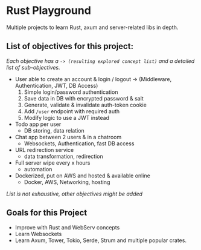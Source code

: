 # Rust Playground

Multiple projects to learn Rust, axum and server-related libs in depth.

## List of objectives for this project:
_Each objective has a `-> (resulting explored concept list)` and a detailed list of sub-objectives._
- User able to create an account & login / logout -> (Middleware, Authentication, JWT, DB Access)
  1. Simple login/password authentication
  2. Save data in DB with encrypted password & salt
  3. Generate, validate & invalidate auth-token cookie
  4. Add `/user` endpoint with required auth
  5. Modify logic to use a JWT instead
- Todo app per user
  - DB storing, data relation
- Chat app between 2 users & in a chatroom
  - Websockets, Authentication, fast DB access
- URL redirection service
  - data transformation, redirection
- Full server wipe every x hours
  - automation
- Dockerized, put on AWS and hosted & available online
  - Docker, AWS, Networking, hosting

_List is not exhaustive, other objectives might be added_

## Goals for this Project
- Improve with Rust and WebServ concepts
- Learn Websockets
- Learn Axum, Tower, Tokio, Serde, Strum and multiple popular crates.
